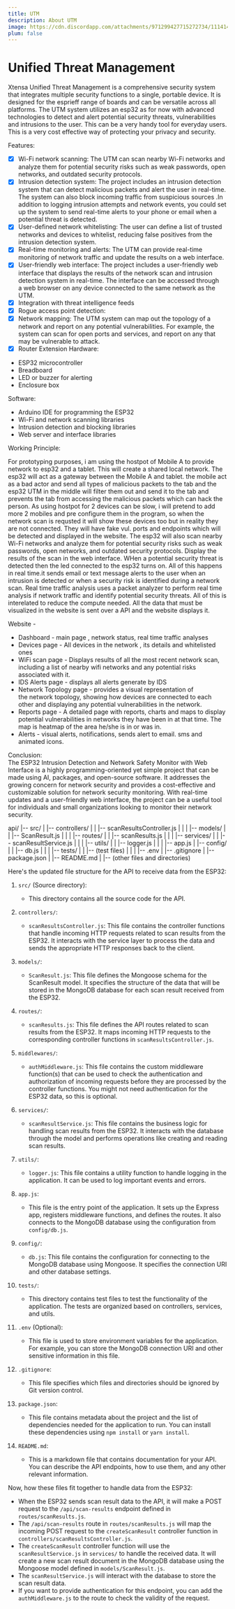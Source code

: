 ```yaml
---
title: UTM
description: About UTM
image: https://cdn.discordapp.com/attachments/971299427715272734/1114144376311001168/Nishant_Iyer.png
plum: false
---
```

# **Unified Threat Management**

Xtensa Unified Threat Management is a comprehensive security system that integrates multiple security functions to a single, portable device. It is designed for the esprieff range of boards and can be versatile across all platforms. The UTM system utilizes an esp32 as for now with  advanced technologies to detect and alert potential security threats, vulnerabilities and intrusions to the user. This can be a very handy tool for everyday users. 
This is a very cost effective way of protecting your privacy and security.

Features:


- [x]  Wi-Fi network scanning: The UTM can scan nearby Wi-Fi networks and analyze them for potential security risks such as weak passwords, open networks, and outdated security protocols.
- [x] Intrusion detection system: The project includes an intrusion detection system that can detect malicious packets and alert the user in real-time. The system can also block incoming traffic from suspicious sources .In addition to logging intrusion attempts and network events, you could set up the system to send real-time alerts to your phone or email when a potential threat is detected.
- [x] User-defined network whitelisting: The user can define a list of trusted networks and devices to whitelist, reducing false positives from the intrusion detection system.
- [x] Real-time monitoring and alerts: The UTM can provide real-time monitoring of network traffic and update the results on a web interface.
- [x] User-friendly web interface: The project includes a user-friendly web interface that displays the results of the network scan and intrusion detection system in real-time. The interface can be accessed through a web browser on any device connected to the same network as the UTM.
- [x] Integration with threat intelligence feeds
- [x] Rogue access point detection:
- [x] Network mapping: The UTM system can map out the topology of a network and report on any potential vulnerabilities. For example, the system can scan for open ports and services, and report on any that may be vulnerable to attack.
- [x] Router Extension
Hardware:

- ESP32 microcontroller
- Breadboard
- LED or buzzer for alerting
- Enclosure box

Software:

- Arduino IDE for programming the ESP32
- Wi-Fi and network scanning libraries
- Intrusion detection and blocking libraries
- Web server and interface libraries

Working Principle:

For prototyping purposes, i am using the hostpot of Mobile A to provide network to esp32 and a tablet.
This will create a shared local network. The esp32 will act as a gateway between the Mobile A and tablet. 
the mobile act as a bad actor and send all types of malicious packets to the tab and the esp32 UTM in the middle will filter them out and send it to the tab and prevents the tab from accessing the malicious packets which can hack the person. As using hostpot for 2 devices can be slow, i will pretend to add more 2 mobiles and pre configure them in the program, so when the network scan is requsted it will show these devices too but in reality they are not connected. They will have fake vul. ports and endpoints which will be detected and displayed in the website. The esp32 will also scan nearby Wi-Fi networks and analyze them for potential security risks such as weak passwords, open networks, and outdated security protocols. Display the results of the scan in the web interface. WHen a potential security threat is detected then the led connected to the esp32 turns on. All of this happens in real time.it sends email or text message alerts to the user when an intrusion is detected or when a security risk is identified during a network scan. Real time traffic analysis uses a packet analyzer to perform real time analysis if network traffic and identify potential security threats.
All of this is interelated to reduce the compute needed.
All the data that must be visualized in the website is sent over a API and the website displays it.

Website - 

- Dashboard - main page , network status, real time traffic analyses
- Devices page - All devices in the network , its details and whitelisted ones
- WiFi scan page - Displays results of all the most recent network scan, including a list of nearby wifi networks and any potential risks associated with it.
- IDS Alerts page - displays all alerts generate by IDS
- Network Topology page - provides a visual representation of the network topology, showing how devices are connected to each other and displaying any potential vulnerabilities in the network.
- Reports page - A detailed page with reports, charts and maps to display potential vulnerabilities in networks they have been in at that time. The map is  heatmap of the area he/she is in or was in.
- Alerts - visual alerts, notifications, sends alert to email. sms and animated icons.

Conclusion:  
The ESP32 Intrusion Detection and Network Safety Monitor with Web Interface is a highly programming-oriented yet simple project that can be made using AI, packages, and open-source software. It addresses the growing concern for network security and provides a cost-effective and customizable solution for network security monitoring. With real-time updates and a user-friendly web interface, the project can be a useful tool for individuals and small organizations looking to monitor their network security.

api/
|-- src/
|   |-- controllers/
|   |   |-- scanResultsController.js
|   |
|   |-- models/
|   |   |-- ScanResult.js
|   |
|   |-- routes/
|   |   |-- scanResults.js
|   |
|   |-- services/
|   |   |-- scanResultService.js
|   |
|   |-- utils/
|   |   |-- logger.js
|   |
|   |-- app.js
|   |-- config/
|   |   |-- db.js
|   |
|   |-- tests/
|   |   |-- (test files)
|   |
|   |-- .env
|   |-- .gitignore
|   |-- package.json
|   |-- README.md
|
|-- (other files and directories)


Here's the updated file structure for the API to receive data from the ESP32:

1. `src/` (Source directory):
    
    - This directory contains all the source code for the API.
2. `controllers/`:
    
    - `scanResultsController.js`: This file contains the controller functions that handle incoming HTTP requests related to scan results from the ESP32. It interacts with the service layer to process the data and sends the appropriate HTTP responses back to the client.
3. `models/`:
    
    - `ScanResult.js`: This file defines the Mongoose schema for the ScanResult model. It specifies the structure of the data that will be stored in the MongoDB database for each scan result received from the ESP32.
4. `routes/`:
    
    - `scanResults.js`: This file defines the API routes related to scan results from the ESP32. It maps incoming HTTP requests to the corresponding controller functions in `scanResultsController.js`.
5. `middlewares/`:
    
    - `authMiddleware.js`: This file contains the custom middleware function(s) that can be used to check the authentication and authorization of incoming requests before they are processed by the controller functions. You might not need authentication for the ESP32 data, so this is optional.
6. `services/`:
    
    - `scanResultService.js`: This file contains the business logic for handling scan results from the ESP32. It interacts with the database through the model and performs operations like creating and reading scan results.
7. `utils/`:
    
    - `logger.js`: This file contains a utility function to handle logging in the application. It can be used to log important events and errors.
8. `app.js`:
    
    - This file is the entry point of the application. It sets up the Express app, registers middleware functions, and defines the routes. It also connects to the MongoDB database using the configuration from `config/db.js`.
9. `config/`:
    
    - `db.js`: This file contains the configuration for connecting to the MongoDB database using Mongoose. It specifies the connection URI and other database settings.
10. `tests/`:
    
    - This directory contains test files to test the functionality of the application. The tests are organized based on controllers, services, and utils.
11. `.env` (Optional):
    
    - This file is used to store environment variables for the application. For example, you can store the MongoDB connection URI and other sensitive information in this file.
12. `.gitignore`:
    
    - This file specifies which files and directories should be ignored by Git version control.
13. `package.json`:
    
    - This file contains metadata about the project and the list of dependencies needed for the application to run. You can install these dependencies using `npm install` or `yarn install`.
14. `README.md`:
    
    - This is a markdown file that contains documentation for your API. You can describe the API endpoints, how to use them, and any other relevant information.

Now, how these files fit together to handle data from the ESP32:

- When the ESP32 sends scan result data to the API, it will make a POST request to the `/api/scan-results` endpoint defined in `routes/scanResults.js`.
- The `/api/scan-results` route in `routes/scanResults.js` will map the incoming POST request to the `createScanResult` controller function in `controllers/scanResultsController.js`.
- The `createScanResult` controller function will use the `scanResultService.js` in `services/` to handle the received data. It will create a new scan result document in the MongoDB database using the Mongoose model defined in `models/ScanResult.js`.
- The `scanResultService.js` will interact with the database to store the scan result data.
- If you want to provide authentication for this endpoint, you can add the `authMiddleware.js` to the route to check the validity of the request.
